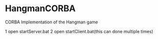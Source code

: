 # HangmanCORBA
CORBA Implementation of the Hangman game

1 open startServer.bat
2 open startClient.bat(this can done multiple times)
